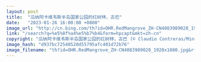 ```yaml
---
layout: post
title:  "瓜纳阿卡维韦斯半岛国家公园的红树林，古巴"
date:   "2023-01-26 16:00:00 +0800"
image_url: "http://cn.bing.com/th?id=OHR.RedMangrove_ZH-CN4083989028_1920x1080.jpg&rf=LaDigue_1920x1080.jpg&pid=hp"
link: "/search?q=%e5%8f%a4%e5%b7%b4&form=hpcapt&mkt=zh-cn"
copyright: "瓜纳阿卡维韦斯半岛国家公园的红树林，古巴 (© Claudio Contreras/Minden Pictures)"
image_hash: "d937bc72540520d55795afc401d72b76"
image_filename: "th?id=OHR.RedMangrove_ZH-CN4083989028_1920x1080.jpg&rf=LaDigue_1920x1080.jpg&pid=hp"
---
```

